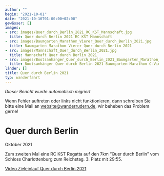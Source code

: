 ```yaml
---
author: ""
begin: "2021-10-01"
date: "2021-10-10T01:00:00+02:00"
gewässer: []
images:
- src: images/Quer_durch_Berlin_2021_RC_KST_Mannschaft.jpg
  title: Quer durch Berlin 2021 RC KST Mannschaft
- src: images/Baumgarten_Marathon_Vierer_Quer_durch_Berlin_2021.jpg
  title: Baumgarten Marathon Vierer Quer durch Berlin 2021
- src: images/Mannschaft_Quer_durch_Berlin_2021.jpg
  title: Mannschaft Quer durch Berlin 2021
- src: images/Bootsanhanger_Quer_durch_Berlin_2021_Baumgarten_Marathon_C-Vierer.jpg
  title: Bootsanhänger Quer durch Berlin 2021 Baumgarten Marathon C-Vierer
länder: []
title: Quer durch Berlin 2021
typ: wanderfahrt
---
```



*Dieser Bericht wurde automatisch migriert*

Wenn Fehler auftreten oder links nicht funktionieren, dann schreiben Sie bitte eine Mail an website@wanderrudern.de, wir beheben das Problem gerne!



# Quer durch Berlin


Oktober 2021

Zum zweiten Mal eine RC KST Regatta auf den 7km “Quer durch Berlin” vom Schloss Charlottenburg zum Reichstag. 3. Platz mit 29:55.

[Video Zieleinlauf Quer durch Berlin 2021](../Quer_durch_Berlin_2021.mp4)